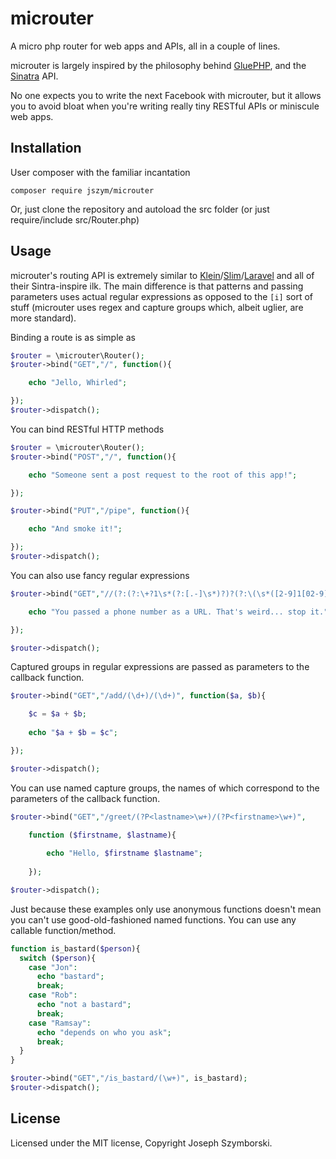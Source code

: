 # microuter

A micro php router for web apps and APIs, all in a couple of lines.

microuter is largely inspired by the philosophy behind [GluePHP](http://gluephp.com/), and the [Sinatra](http://www.sinatrarb.com/) API.

No one expects you to write the next Facebook with microuter, but it allows you to avoid
bloat when you're writing really tiny RESTful APIs or miniscule web apps.

## Installation

User composer with the familiar incantation
```
composer require jszym/microuter
```

Or, just clone the repository and autoload the src folder (or just require/include src/Router.php)

## Usage

microuter's routing API is extremely similar to [Klein](http://chriso.github.io/klein.php/)/[Slim](http://www.slimframework.com/)/[Laravel](http://laravel.com/docs/5.1/routing) and all of their
Sintra-inspire ilk. The main difference is that patterns and passing parameters 
uses actual regular expressions as opposed to the `[i]` sort of stuff (microuter 
uses regex and capture groups which, albeit uglier, are more standard).


Binding a route is as simple as

```php
$router = \microuter\Router();
$router->bind("GET","/", function(){

    echo "Jello, Whirled";

});
$router->dispatch();
```

You can bind RESTful HTTP methods

```php
$router = \microuter\Router();
$router->bind("POST","/", function(){

    echo "Someone sent a post request to the root of this app!";

});

$router->bind("PUT","/pipe", function(){

    echo "And smoke it!";

});
$router->dispatch();
```

You can also use fancy regular expressions

```php
$router->bind("GET","//(?:(?:\+?1\s*(?:[.-]\s*)?)?(?:\(\s*([2-9]1[02-9]|[2-9][02-8]1|[2-9][02-8][02-9])\s*\)|([2-9]1[02-9]|[2-9][02-8]1|[2-9][02-8][02-9]))\s*(?:[.-]\s*)?)?([2-9]1[02-9]|[2-9][02-9]1|[2-9][02-9]{2})\s*(?:[.-]\s*)?([0-9]{4})(?:\s*(?:#|x\.?|ext\.?|extension)\s*(\d+))?", function(){

    echo "You passed a phone number as a URL. That's weird... stop it.";

});

$router->dispatch();
```


Captured groups in regular expressions are passed as parameters to the callback
function.

```php
$router->bind("GET","/add/(\d+)/(\d+)", function($a, $b){

    $c = $a + $b;
    
    echo "$a + $b = $c";

});

$router->dispatch();
```

You can use named capture groups, the names of which correspond to the parameters
of the callback function.
```php
$router->bind("GET","/greet/(?P<lastname>\w+)/(?P<firstname>\w+)", 

    function ($firstname, $lastname){
     
        echo "Hello, $firstname $lastname";
        
    });

$router->dispatch();
```

Just because these examples only use anonymous functions doesn't mean you can't 
use good-old-fashioned named functions. You can use any callable function/method.

```php
function is_bastard($person){
  switch ($person){
    case "Jon":
      echo "bastard";
      break;
    case "Rob":
      echo "not a bastard";
      break;
    case "Ramsay":
      echo "depends on who you ask";
      break;
  }
}

$router->bind("GET","/is_bastard/(\w+)", is_bastard);
$router->dispatch();
```

## License

Licensed under the MIT license, Copyright Joseph Szymborski.